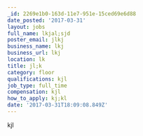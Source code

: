 ```yaml
---
_id: 2269e1b0-163d-11e7-951e-15ced69e6d88
date_posted: '2017-03-31'
layout: jobs
full_name: lkjal;sjd
poster_email: jlkj
business_name: lkj
business_url: lkj
location: lk
title: jl;k
category: floor
qualifications: kjl
job_type: full_time
compensation: kjl
how_to_apply: kj;kl
date: '2017-03-31T18:09:08.849Z'
---
```

kjl
